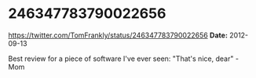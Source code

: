 # 246347783790022656
https://twitter.com/TomFrankly/status/246347783790022656
**Date:** 2012-09-13

Best review for a piece of software I've ever seen: "That's nice, dear" - Mom
